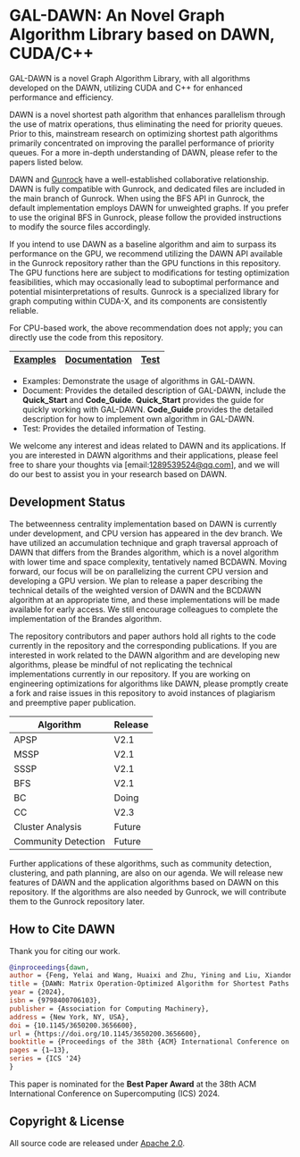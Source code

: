 # GAL-DAWN: An Novel Graph Algorithm Library based on DAWN, CUDA/C++

GAL-DAWN is a novel Graph Algorithm Library, with all algorithms developed on the DAWN, utilizing CUDA and C++ for enhanced performance and efficiency.

DAWN is a novel shortest path algorithm that enhances parallelism through the use of matrix operations, thus eliminating the need for priority queues. Prior to this, mainstream research on optimizing shortest path algorithms primarily concentrated on improving the parallel performance of priority queues. For a more in-depth understanding of DAWN, please refer to the papers listed below.

DAWN and [Gunrock](https://github.com/gunrock/gunrock) have a well-established collaborative relationship. DAWN is fully compatible with Gunrock, and dedicated files are included in the main branch of Gunrock. When using the BFS API in Gunrock, the default implementation employs DAWN for unweighted graphs. If you prefer to use the original BFS in Gunrock, please follow the provided instructions to modify the source files accordingly.

If you intend to use DAWN as a baseline algorithm and aim to surpass its performance on the GPU, we recommend utilizing the DAWN API available in the Gunrock repository rather than the GPU functions in this repository. The GPU functions here are subject to modifications for testing optimization feasibilities, which may occasionally lead to suboptimal performance and potential misinterpretations of results. Gunrock is a specialized library for graph computing within CUDA-X, and its components are consistently reliable. 

For CPU-based work, the above recommendation does not apply; you can directly use the code from this repository.

| [**Examples**](https://github.com/lxrzlyr/DAWN-An-Noval-SSSP-APSP-Algorithm/tree/dev/algorithm) | [**Documentation**](https://github.com/lxrzlyr/DAWN-An-Noval-SSSP-APSP-Algorithm/tree/dev/document) | [**Test**](https://github.com/lxrzlyr/DAWN-An-Noval-SSSP-APSP-Algorithm/tree/dev/test) |
| ----------------------------------------------------------------------------------------------- | --------------------------------------------------------------------------------------------------- | -------------------------------------------------------------------------------------- |
- Examples: Demonstrate the usage of algorithms in GAL-DAWN.
- Document: Provides the detailed description of GAL-DAWN, include the **Quick_Start** and **Code_Guide**. **Quick_Start** provides the guide for quickly working with GAL-DAWN. **Code_Guide** provides the detailed description for how to implement own algorithm in GAL-DAWN.
- Test: Provides the detailed information of Testing.

We welcome any interest and ideas related to DAWN and its applications. If you are interested in DAWN algorithms and their applications, please feel free to share your thoughts via [email:1289539524@qq.com], and we will do our best to assist you in your research based on DAWN.


## Development Status

The betweenness centrality implementation based on DAWN is currently under development, and CPU version has appeared in the dev branch. We have utilized an accumulation technique and graph traversal approach of DAWN that differs from the Brandes algorithm, which is a novel algorithm with lower time and space complexity, tentatively named BCDAWN. Moving forward, our focus will be on parallelizing the current CPU version and developing a GPU version. We plan to release a paper describing the technical details of the weighted version of DAWN and the BCDAWN algorithm at an appropriate time, and these implementations will be made available for early access. We still encourage colleagues to complete the implementation of the Brandes algorithm.

The repository contributors and paper authors hold all rights to the code currently in the repository and the corresponding publications. If you are interested in work related to the DAWN algorithm and are developing new algorithms, please be mindful of not replicating the technical implementations currently in our repository. If you are working on engineering optimizations for algorithms like DAWN, please promptly create a fork and raise issues in this repository to avoid instances of plagiarism and preemptive paper publication.

| Algorithm           | Release |
| ------------------- | ------- |
| APSP                | V2.1    |
| MSSP                | V2.1    |
| SSSP                | V2.1    |
| BFS                 | V2.1    |
| BC                  | Doing   |
| CC                  | V2.3    |
| Cluster Analysis    | Future  |
| Community Detection | Future  |

Further applications of these algorithms, such as community detection, clustering, and path planning, are also on our agenda. We will release new features of DAWN and the application algorithms based on DAWN on this repository. If the algorithms are also needed by Gunrock, we will contribute them to the Gunrock repository later.

## How to Cite DAWN
Thank you for citing our work. 

```bibtex
@inproceedings{dawn,
author = {Feng, Yelai and Wang, Huaixi and Zhu, Yining and Liu, Xiandong and Lu, Hongyi and Liu, Qing},
title = {DAWN: Matrix Operation-Optimized Algorithm for Shortest Paths Problem on Unweighted Graphs},
year = {2024},
isbn = {9798400706103},
publisher = {Association for Computing Machinery},
address = {New York, NY, USA},
doi = {10.1145/3650200.3656600}, 
url = {https://doi.org/10.1145/3650200.3656600},
booktitle = {Proceedings of the 38th {ACM} International Conference on Supercomputing,  {ICS} 2024, Kyoto, Japan, June 4-7, 2024},
pages = {1–13},
series = {ICS '24}
}
```
This paper is nominated for the **Best Paper Award** at the 38th ACM International Conference on Supercomputing (ICS) 2024.
## Copyright & License

All source code are released under [Apache 2.0](https://github.com/lxrzlyr/DAWN-An-Noval-SSSP-APSP-Algorithm/blob/4266d98053678ce76e34be64477ac2364f0f4291/LICENSE).
